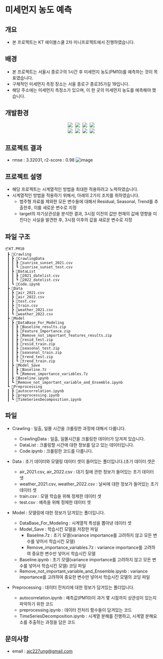 # 미세먼지 농도 예측

## 개요
* 본 프로젝트는 KT 에이블스쿨 2차 미니프로젝트에서 진행하였습니다.

## 배경
* 본 프로젝트는 서울시 종로구의 1시간 후 미세먼지 농도(PM10)를 예측하는 것이 목표였습니다.
* 구체적인 미세먼지 측정 장소는 서울 종로구 종로35가길 19입니다.
* 해당 주소에는 미세먼지 측정소가 있으며, 이 한 곳의 미세먼지 농도를 예측해야 했습니다.

## 개발환경
<p align="center">
  <img src="https://img.shields.io/badge/pandas-150458?style=flat-square&logo=pandas&logoColor=white"/></a>&nbsp
  <img src="https://img.shields.io/badge/NumPy-013243?style=flat-square&logo=NumPy&logoColor=white"/></a>&nbsp
  <img src="https://img.shields.io/badge/scikit-learn-F7931E?style=flat-square&logo=scikit-learn&logoColor=white"/></a>&nbsp
  <img src="https://img.shields.io/badge/JSON-000000?style=flat-square&logo=JSON&logoColor=white"/></a>&nbsp
  <br>
    <img src="https://img.shields.io/badge/-statsmodels-blue"/></a>&nbsp
    <img src="https://img.shields.io/badge/%20-request-black"/></a>&nbsp
    <img src="https://img.shields.io/badge/-catboost-yellow"/></a>&nbsp
    <img src="https://img.shields.io/badge/-matplotlib-blue"/></a>&nbsp
</p>

## 프로젝트 결과
- rmse : 3.32031, r2-score : 0.98
                     ![image](https://user-images.githubusercontent.com/89781598/192284107-f20760dc-cde2-495a-aa68-2e78303736bd.png)

## 프로젝트 설명
- 해당 프로젝트는 시계열적인 방법을 최대한 적용하려고 노력하였습니다.
- 시계열적인 방법을 적용하기 위해서, 아래의 2가지 조치를 취하였습니다.
  - 범주형 자료를 제외한 모든 변수들에 대해서 Residual, Seasonal, Trend를 추출한후, 이를 새로운 변수로 지정
  - target의 자기상관성을 분석한 결과, 3시점 이전의 값만 현재의 값에 영향을 미친다는 사실을 발견한 후, 3시점 이후의 값을 새로운 변수로 지정

## 파일 구조
```
📦KT.PM10
 ┣ 📂Crawling
 ┃ ┣ 📂CrawlingData
 ┃ ┃ ┣ 📜sunrise_sunset_2021.csv
 ┃ ┃ ┗ 📜sunrise_sunset_test.csv
 ┃ ┣ 📂DataList
 ┃ ┃ ┣ 📜2021_datelist.csv
 ┃ ┃ ┗ 📜2022_datelist.csv
 ┃ ┗ 📜Code.ipynb
 ┣ 📂Data
 ┃ ┣ 📜air_2021.csv
 ┃ ┣ 📜air_2022.csv
 ┃ ┣ 📜test.csv
 ┃ ┣ 📜train.csv
 ┃ ┣ 📜weather_2021.csv
 ┃ ┗ 📜weather_2022.csv
 ┣ 📂Model
 ┃ ┣ 📂DataBase_For_Modeling
 ┃ ┃ ┣ 📜Baseline_results.zip
 ┃ ┃ ┣ 📜Feature_Importance.zip
 ┃ ┃ ┣ 📜Remove_not_important_features_results.zip
 ┃ ┃ ┣ 📜resid_test.zip
 ┃ ┃ ┣ 📜resid_train.zip
 ┃ ┃ ┣ 📜seasonal_test.zip
 ┃ ┃ ┣ 📜seasonal_train.zip
 ┃ ┃ ┣ 📜trend_test.zip
 ┃ ┃ ┗ 📜trend_train.zip
 ┃ ┣ 📂Model_Save
 ┃ ┃ ┣ 📜Baseline.7z
 ┃ ┃ ┗ 📜Remove_importance_variables.7z
 ┃ ┣ 📜Baseline.ipynb
 ┃ ┗ 📜Remove_not_important_variable_and_Ensemble.ipynb
 ┗ 📂Preprocessing
 ┃ ┣ 📜autocorrelation.ipynb
 ┃ ┣ 📜preprocessing.ipynb
 ┃ ┗ 📜TimeSeriesDecomposition.ipynb
```
## 파일 
- Crawling : 일출, 일몰 시간을 크롤링한 과정에 대해서 다룹니다.
    - CrawlingData : 일출, 일몰시간을 크롤링한 데이터가 담겨져 있습니다.
    - DataList : 크롤링할 시간에 대한 정보를 담고 있는 데이터입니다.
    - Code.ipynb : 크롤링한 코드를 다룹니다.
    
- Data : 초기 데이터와 모델링 데이터 셋이 들어있는 폴더입니다.(초기 데이터 셋은 
    - air_2021.csv, air_2022.csv : 대기 질에 관한 정보가 들어있는 초기 데이터 셋
    - weather_2021.csv, weather_2022.csv : 날씨에 대한 정보가 들어있는 초기 데이터 셋
    - train.csv : 모델 학습을 위해 정제한 데이터 셋
    - test.csv : 예측을 위해 정제한 데이터 셋
    
- Model : 모델링에 대한 정보가 담겨있는 폴더입니다.
    - DataBase_For_Modeling : 시계열적 특성을 뽑아낸 데이터 셋
    - Model_Save : 학습시킨 모델을 저장한 파일
      - Baseline.7z : 초기 모델(variance importance를 고려하지 않고 모든 변수를 넣어서 학습시킨 모델)
      - Remove_importance_variables.7z : variance importance를 고려하여 중요한 변수만 넣어서 학습시킨 모델
    - Baseline.ipynb : 초기 모델(variance importance를 고려하지 않고 모든 변수를 넣어서 학습시킨 모델) 코딩 파일
    - Remove_not_important_variable_and_Ensemble.ipynb : variance importance를 고려하여 중요한 변수만 넣어서 학습시킨 모델의 코딩 파일
 
- Preprocessing : 데이터 전처리에 대한 정보가 담겨있는 폴더입니다.
    - autocorrelation.ipynb : 예측값(PM10)이 과거 몇 시점까지 상관성이 있는지 파악하기 위한 코드
    - preprocessing.ipynb : 데이터 전처리 함수들이 담겨있는 코드
    - TimeSeriesDecomposition.ipynb : 시계열 분해를 진행하고, 시계열 분해요소를 추출하는 과정을 담은 코드

## 문의사항
* email : ajc227ung@gmail.com
